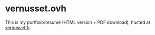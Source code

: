 # vernusset.ovh

This is my portfolio/resumé (HTML version  + PDF download), hosted at [vernusset.fr](https://vernusset.fr/).
